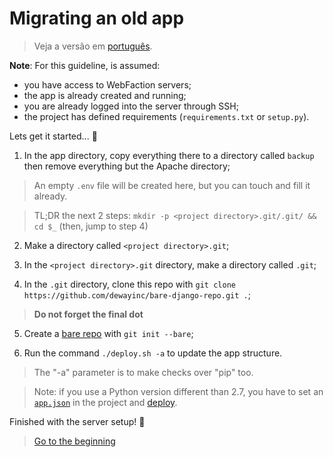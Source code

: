 # Migrating an old app

> Veja a versão em [português][portuguese_version].

**Note**: For this guideline, is assumed:
- you have access to WebFaction servers;
- the app is already created and running;
- you are already logged into the server through SSH;
- the project has defined requirements (`requirements.txt` or `setup.py`).

Lets get it started... :slightly_smiling_face:

1. In the app directory, copy everything there to a directory called `backup`
then remove everything but the Apache directory;

> An empty `.env` file will be created here, but you can touch and fill it
already.

> TL;DR the next 2 steps: `mkdir -p <project directory>.git/.git/ && cd $_`
(then, jump to step 4)

2. Make a directory called `<project directory>.git`;

3. In the `<project directory>.git` directory, make a directory called `.git`;

4. In the `.git` directory, clone this repo with
`git clone https://github.com/dewayinc/bare-django-repo.git .`;

> **Do not forget the final dot**

5. Create a [bare repo][bare_repo_link] with `git init --bare`;

6. Run the command `./deploy.sh -a` to update the app structure.

> The "-a" parameter is to make checks over "pip" too.

> Note: if you use a Python version different than 2.7, you have to set an
[`app.json`][app_json_link] in the project and [deploy][deploy_with_git].

Finished with the server setup! :tada:

> [Go to the beginning][readme]

[readme]: https://github.com/dewayinc/bare-django-repo/blob/master/README.md
[app_json_link]: https://github.com/dewayinc/bare-django-repo/blob/master/docs/APP_JSON.md
[deploy_with_git]: https://github.com/dewayinc/bare-django-repo/blob/master/docs/DEPLOY_WITH_GIT.md
[bare_repo_link]: https://git-scm.com/book/it/v2/Git-on-the-Server-Getting-Git-on-a-Server
[portuguese_version]: https://github.com/dewayinc/bare-django-repo/blob/master/docs/languages/pt_BR/OLD_JSON.md
